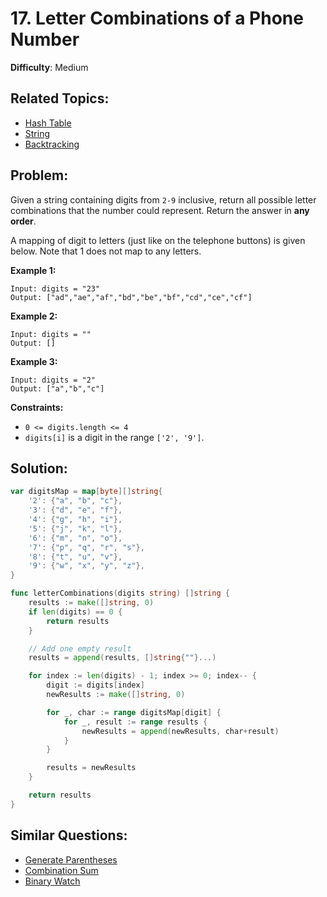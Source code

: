 # 17. Letter Combinations of a Phone Number

**Difficulty**: Medium

## Related Topics:

- [Hash Table](https://leetcode.com/tag/hash-table/)
- [String](https://leetcode.com/tag/string/)
- [Backtracking](https://leetcode.com/tag/backtracking/)

## Problem:

Given a string containing digits from `2-9` inclusive, return all possible letter combinations that the number could represent. Return the answer in **any order**.

A mapping of digit to letters (just like on the telephone buttons) is given below. Note that 1 does not map to any letters.

**Example 1:**

```
Input: digits = "23"
Output: ["ad","ae","af","bd","be","bf","cd","ce","cf"]
```

**Example 2:**

```
Input: digits = ""
Output: []
```

**Example 3:**

```
Input: digits = "2"
Output: ["a","b","c"]
```

**Constraints:**

- `0 <= digits.length <= 4`
- `digits[i]` is a digit in the range `['2', '9']`.

## Solution:

```go
var digitsMap = map[byte][]string{
	'2': {"a", "b", "c"},
	'3': {"d", "e", "f"},
	'4': {"g", "h", "i"},
	'5': {"j", "k", "l"},
	'6': {"m", "n", "o"},
	'7': {"p", "q", "r", "s"},
	'8': {"t", "u", "v"},
	'9': {"w", "x", "y", "z"},
}

func letterCombinations(digits string) []string {
	results := make([]string, 0)
	if len(digits) == 0 {
		return results
	}

	// Add one empty result
	results = append(results, []string{""}...)

	for index := len(digits) - 1; index >= 0; index-- {
		digit := digits[index]
		newResults := make([]string, 0)

		for _, char := range digitsMap[digit] {
			for _, result := range results {
				newResults = append(newResults, char+result)
			}
		}

		results = newResults
	}

	return results
}
```

## Similar Questions:

- [Generate Parentheses](https://github.com/ju-popov/leetcode.com/tree/main/problems/generate-parentheses/)
- [Combination Sum](https://github.com/ju-popov/leetcode.com/tree/main/problems/combination-sum/)
- [Binary Watch](https://github.com/ju-popov/leetcode.com/tree/main/problems/binary-watch/)
